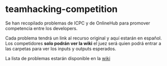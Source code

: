 # teamhacking-competition

Se han recopilado problemas de ICPC y de OnlineHub para promover competencia entre los developers.

Cada problema tendrá un link al recurso original y aquí estarán en español.
Los competidores **solo podrán ver la wiki** el juez será quien podrá entrar a las carpetas para ver los inputs y outputs esperados.

La lista de problemas estarán disponible en la [wiki](https://github.com/avispatech/teamhacking-competition/wiki)

